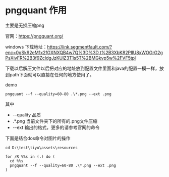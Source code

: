 # pngquant 作用

主要是无损压缩png 

官网：https://pngquant.org/

windows 下载地址：https://link.segmentfault.com/?enc=0gSk92eM1x2fGXNXQB4w7Q%3D%3D.t%2B3XbK82PIlU8xWOGrG2gPsXivFR%2B3f9ZcIdgJzKUlZ3T1s5T%2BMGkvp5w%2FVF5tpl

下载以后解压文件以后把对应的地址放到配置文件里面和java的配置一模一样，放到path下面就可以直接在任何的地方使用了。

demo

	pngquant --f --quality=60-80 .\*.png --ext .png

其中

- --quality 品质
- .\*.png 当前文件夹下的所有的.png文件压缩
- --ext 输出的格式，更多的请参考官网的命令

下面是结合dos命令对图片的操作

	cd D:\test\tiyu\assets\resources

	for /R %%s in (.) do (
	  cd %%s
	  pngquant --f --quality=60-80 .\*.png --ext .png
	)

